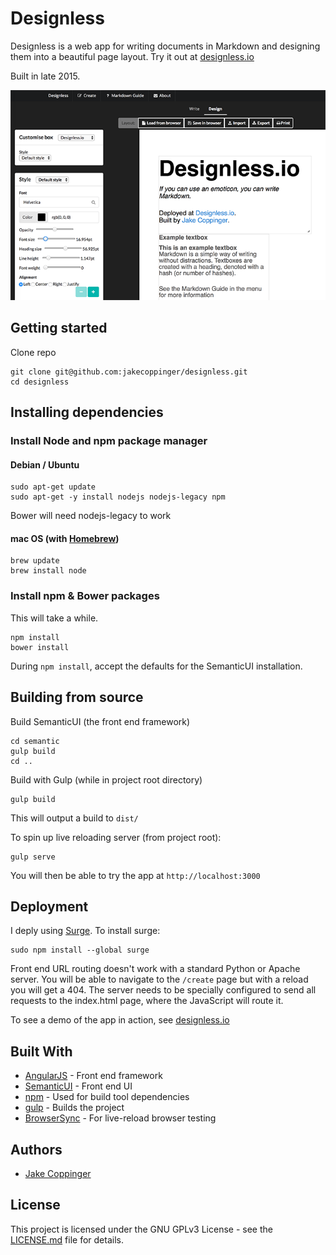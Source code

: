 # Designless

Designless is a web app for writing documents in Markdown and designing them into a beautiful page layout. Try it out at [designless.io](http://www.designless.io)

Built in late 2015.

![Designless textboxes](designless_textboxes.png)


## Getting started

Clone repo

```
git clone git@github.com:jakecoppinger/designless.git
cd designless
```

## Installing dependencies

### Install Node and npm package manager

#### Debian / Ubuntu

```
sudo apt-get update
sudo apt-get -y install nodejs nodejs-legacy npm
```

Bower will need nodejs-legacy to work

#### mac OS (with [Homebrew](http://brew.sh/))

```
brew update
brew install node
```

### Install npm & Bower packages
This will take a while.

```
npm install
bower install
```

During `npm install`, accept the defaults for the SemanticUI installation.


## Building from source


Build SemanticUI (the front end framework)

```
cd semantic
gulp build
cd ..
```

Build with Gulp (while in project root directory)

```
gulp build
```

This will output a build to `dist/`

To spin up live reloading server (from project root):

```
gulp serve
```

You will then be able to try the app at `http://localhost:3000`

## Deployment

I deply using [Surge](http://www.surge.sh). To install surge:

```
sudo npm install --global surge
```

Front end URL routing doesn't work with a standard Python or Apache server. You will be able to navigate to the `/create` page but with a reload you will get a 404. The server needs to be specially configured to send all requests to the index.html page, where the JavaScript will route it.

To see a demo of the app in action, see [designless.io](http://www.designless.io)

## Built With

* [AngularJS](https://angularjs.org/) - Front end framework
* [SemanticUI](http://semantic-ui.com/) - Front end UI
* [npm](https://www.npmjs.com/) - Used for build tool dependencies
* [gulp](http://gulpjs.com/) - Builds the project
* [BrowserSync](https://browsersync.io/) - For live-reload browser testing

## Authors

- [Jake Coppinger](http://www.jakecoppinger.com)


## License

This project is licensed under the GNU GPLv3 License - see the [LICENSE.md](LICENSE.md) file for details.
